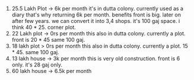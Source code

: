 1. 25.5 Lakh Plot -> 6k per month
   it's in dutta colony. currently used as a diary that's why returning 6k per month. benefits front is big. later on after few years. we can convert it into 3,4 shops. it's 100 gaj space. i think 40 * 25. corner plot. 
2. 22 Lakh plot -> 0rs per month
   this also in dutta colony. currently a plot. front is 20 * 45 same 100 gaj.
3. 18 lakh plot > 0rs per month
   this also in dutta colony. currently a plot.  15 * 45. same 100 gaj.
4. 13 lakh house -> 3k per month
   this is very old construction. front is 6 only. it's 28 gaj only. 
5. 60 lakh house -> 6.5k per month
